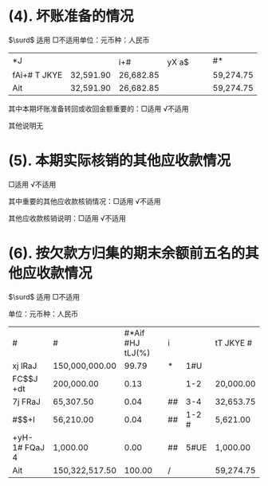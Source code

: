 # (4). 坏账准备的情况

$\surd$ 适用 □不适用单位：元币种：人民币

<table><tr><td rowspan="2">*J</td><td rowspan="2"></td><td colspan="4"></td><td rowspan="2">#*</td></tr><tr><td>i+#</td><td>yX  a$</td><td></td><td></td></tr><tr><td>fAi+# T JKYE</td><td>32,591.90</td><td>26,682.85</td><td></td><td></td><td></td><td>59,274.75</td></tr><tr><td>Ait</td><td>32,591.90</td><td>26,682.85</td><td></td><td></td><td></td><td>59,274.75</td></tr></table>

其中本期坏账准备转回或收回金额重要的：□适用 √不适用

其他说明无

# (5). 本期实际核销的其他应收款情况

□适用 √不适用

其中重要的其他应收款核销情况：□适用 √不适用

其他应收款核销说明：□适用 √不适用

# (6). 按欠款方归集的期末余额前五名的其他应收款情况

$\surd$ 适用 □不适用

单位：元币种：人民币  

<table><tr><td>#</td><td>#</td><td>#*Aif #HJ tLJ(%)</td><td>i</td><td></td><td>tT JKYE #</td></tr><tr><td>xj lRaJ</td><td>150,000,000.00</td><td>99.79</td><td>*</td><td>1#U</td><td></td></tr><tr><td>FC$$J +dt</td><td>200,000.00</td><td>0.13</td><td></td><td>1-2 </td><td>20,000.00</td></tr><tr><td>7j FRaJ</td><td>65,307.50</td><td>0.04</td><td>##</td><td>3-4 </td><td>32,653.75</td></tr><tr><td>#$$+I</td><td>56,210.00</td><td>0.04</td><td>##</td><td>1-2 #</td><td>5,621.00</td></tr><tr><td>+yH- 1# FQaJ 4</td><td>1,000.00</td><td>0.00</td><td>##</td><td>5#UE</td><td>1,000.00</td></tr><tr><td>Ait</td><td>150,322,517.50</td><td>100.00</td><td>/</td><td></td><td>59,274.75</td></tr></table>